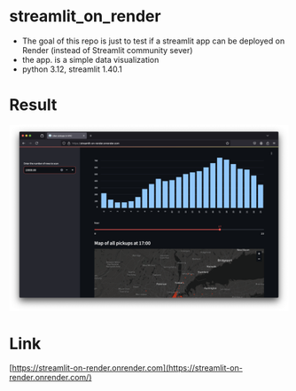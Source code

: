 # streamlit_on_render
- The goal of this repo is just to test if a streamlit app can be deployed on Render (instead of Streamlit community sever)
- the app. is a simple data visualization
- python 3.12, streamlit 1.40.1

# Result
<picture>
  <img alt="Shows an illustrated sun in light mode and a moon with stars in dark mode." src="https://github.com/jonathanbouchet/streamlit_on_render/blob/main/streamlit_render_deployed.png">
</picture>

# Link

[https://streamlit-on-render.onrender.com](https://streamlit-on-render.onrender.com/)
